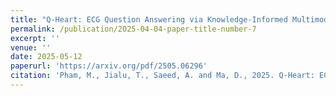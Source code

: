 ```yaml
---
title: "Q-Heart: ECG Question Answering via Knowledge-Informed Multimodal LLMs"
permalink: /publication/2025-04-04-paper-title-number-7
excerpt: ''
venue: ''
date: 2025-05-12
paperurl: 'https://arxiv.org/pdf/2505.06296' 
citation: 'Pham, M., Jialu, T., Saeed, A. and Ma, D., 2025. Q-Heart: ECG Question Answering via Knowledge-Informed Multimodal LLMs'
---
```


